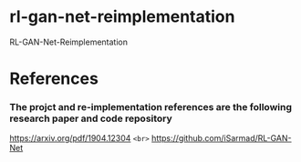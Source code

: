 # rl-gan-net-reimplementation
RL-GAN-Net-Reimplementation

# References
### The projct and re-implementation references are the following research paper and code repository
https://arxiv.org/pdf/1904.12304 `<br>`
https://github.com/iSarmad/RL-GAN-Net

